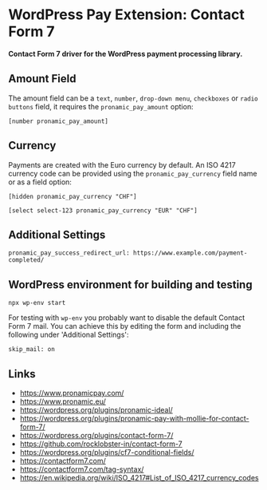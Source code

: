 # WordPress Pay Extension: Contact Form 7

**Contact Form 7 driver for the WordPress payment processing library.**

## Amount Field

The amount field can be a `text`, `number`, `drop-down menu`, `checkboxes` or `radio buttons` field,
it requires the `pronamic_pay_amount` option:

```
[number pronamic_pay_amount]
```

## Currency

Payments are created with the Euro currency by default. An ISO 4217 currency code can be provided
using the `pronamic_pay_currency` field name or as a field option: 

```
[hidden pronamic_pay_currency "CHF"]

[select select-123 pronamic_pay_currency "EUR" "CHF"]
```

## Additional Settings

```
pronamic_pay_success_redirect_url: https://www.example.com/payment-completed/
```

## WordPress environment for building and testing

```
npx wp-env start
```

For testing with `wp-env` you probably want to disable the default Contact Form 7 mail.
You can achieve this by editing the form and including the following under 'Additional Settings':

```
skip_mail: on
```

## Links

- https://www.pronamicpay.com/
- https://www.pronamic.eu/
- https://wordpress.org/plugins/pronamic-ideal/
- https://wordpress.org/plugins/pronamic-pay-with-mollie-for-contact-form-7/
- https://wordpress.org/plugins/contact-form-7/
- https://github.com/rocklobster-in/contact-form-7
- https://wordpress.org/plugins/cf7-conditional-fields/
- https://contactform7.com/
- https://contactform7.com/tag-syntax/
- https://en.wikipedia.org/wiki/ISO_4217#List_of_ISO_4217_currency_codes
